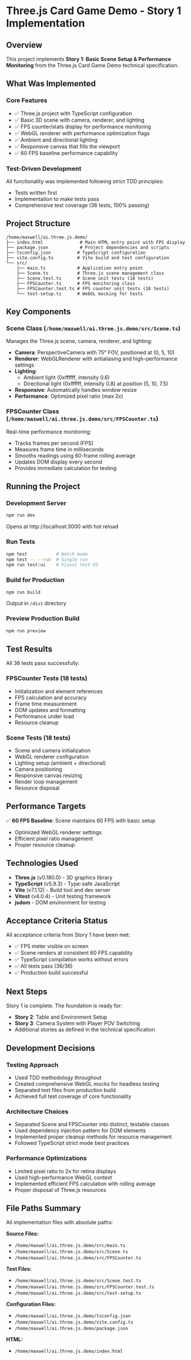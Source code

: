 # Three.js Card Game Demo - Story 1 Implementation

## Overview
This project implements **Story 1: Basic Scene Setup & Performance Monitoring** from the Three.js Card Game Demo technical specification.

## What Was Implemented

### Core Features
- ✅ Three.js project with TypeScript configuration
- ✅ Basic 3D scene with camera, renderer, and lighting
- ✅ FPS counter/stats display for performance monitoring
- ✅ WebGL renderer with performance optimization flags
- ✅ Ambient and directional lighting
- ✅ Responsive canvas that fills the viewport
- ✅ 60 FPS baseline performance capability

### Test-Driven Development
All functionality was implemented following strict TDD principles:
- Tests written first
- Implementation to make tests pass
- Comprehensive test coverage (36 tests, 100% passing)

## Project Structure

```
/home/maxwell/ai.three.js.demo/
├── index.html              # Main HTML entry point with FPS display
├── package.json            # Project dependencies and scripts
├── tsconfig.json          # TypeScript configuration
├── vite.config.ts         # Vite build and test configuration
└── src/
    ├── main.ts            # Application entry point
    ├── Scene.ts           # Three.js scene management class
    ├── Scene.test.ts      # Scene unit tests (18 tests)
    ├── FPSCounter.ts      # FPS monitoring class
    ├── FPSCounter.test.ts # FPS counter unit tests (18 tests)
    └── test-setup.ts      # WebGL mocking for tests
```

## Key Components

### Scene Class (`/home/maxwell/ai.three.js.demo/src/Scene.ts`)
Manages the Three.js scene, camera, renderer, and lighting:
- **Camera**: PerspectiveCamera with 75° FOV, positioned at (0, 5, 10)
- **Renderer**: WebGLRenderer with antialiasing and high-performance settings
- **Lighting**:
  - Ambient light (0xffffff, intensity 0.6)
  - Directional light (0xffffff, intensity 0.8) at position (5, 10, 7.5)
- **Responsive**: Automatically handles window resize
- **Performance**: Optimized pixel ratio (max 2x)

### FPSCounter Class (`/home/maxwell/ai.three.js.demo/src/FPSCounter.ts`)
Real-time performance monitoring:
- Tracks frames per second (FPS)
- Measures frame time in milliseconds
- Smooths readings using 60-frame rolling average
- Updates DOM display every second
- Provides immediate calculation for testing

## Running the Project

### Development Server
```bash
npm run dev
```
Opens at http://localhost:3000 with hot reload

### Run Tests
```bash
npm test           # Watch mode
npm test -- --run  # Single run
npm run test:ui    # Visual test UI
```

### Build for Production
```bash
npm run build
```
Output in `/dist` directory

### Preview Production Build
```bash
npm run preview
```

## Test Results

All 36 tests pass successfully:

### FPSCounter Tests (18 tests)
- Initialization and element references
- FPS calculation and accuracy
- Frame time measurement
- DOM updates and formatting
- Performance under load
- Resource cleanup

### Scene Tests (18 tests)
- Scene and camera initialization
- WebGL renderer configuration
- Lighting setup (ambient + directional)
- Camera positioning
- Responsive canvas resizing
- Render loop management
- Resource disposal

## Performance Targets

✅ **60 FPS Baseline**: Scene maintains 60 FPS with basic setup
- Optimized WebGL renderer settings
- Efficient pixel ratio management
- Proper resource cleanup

## Technologies Used

- **Three.js** (v0.180.0) - 3D graphics library
- **TypeScript** (v5.9.3) - Type-safe JavaScript
- **Vite** (v7.1.12) - Build tool and dev server
- **Vitest** (v4.0.4) - Unit testing framework
- **jsdom** - DOM environment for testing

## Acceptance Criteria Status

All acceptance criteria from Story 1 have been met:

- ✅ FPS meter visible on screen
- ✅ Scene renders at consistent 60 FPS capability
- ✅ TypeScript compilation works without errors
- ✅ All tests pass (36/36)
- ✅ Production build successful

## Next Steps

Story 1 is complete. The foundation is ready for:
- **Story 2**: Table and Environment Setup
- **Story 3**: Camera System with Player POV Switching
- Additional stories as defined in the technical specification

## Development Decisions

### Testing Approach
- Used TDD methodology throughout
- Created comprehensive WebGL mocks for headless testing
- Separated test files from production build
- Achieved full test coverage of core functionality

### Architecture Choices
- Separated Scene and FPSCounter into distinct, testable classes
- Used dependency injection pattern for DOM elements
- Implemented proper cleanup methods for resource management
- Followed TypeScript strict mode best practices

### Performance Optimizations
- Limited pixel ratio to 2x for retina displays
- Used high-performance WebGL context
- Implemented efficient FPS calculation with rolling average
- Proper disposal of Three.js resources

## File Paths Summary

All implementation files with absolute paths:

**Source Files:**
- `/home/maxwell/ai.three.js.demo/src/main.ts`
- `/home/maxwell/ai.three.js.demo/src/Scene.ts`
- `/home/maxwell/ai.three.js.demo/src/FPSCounter.ts`

**Test Files:**
- `/home/maxwell/ai.three.js.demo/src/Scene.test.ts`
- `/home/maxwell/ai.three.js.demo/src/FPSCounter.test.ts`
- `/home/maxwell/ai.three.js.demo/src/test-setup.ts`

**Configuration Files:**
- `/home/maxwell/ai.three.js.demo/tsconfig.json`
- `/home/maxwell/ai.three.js.demo/vite.config.ts`
- `/home/maxwell/ai.three.js.demo/package.json`

**HTML:**
- `/home/maxwell/ai.three.js.demo/index.html`
